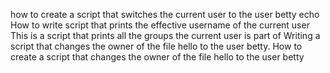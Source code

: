 how to create a script that switches the current user to the user betty
echo  How to write script that prints the effective username of the current user
This is a script that prints all the groups the current user is part of
Writing a script that changes the owner of the file hello to the user betty.
How to create a script that changes the owner of the file hello to the user betty
